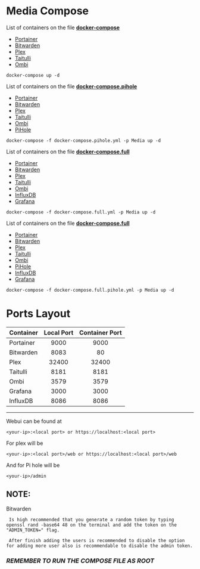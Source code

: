 # Media Compose

List of containers on the file **[docker-compose](https://raw.githubusercontent.com/KutonnoZer0/MediaCompose/main/docker-compose.yml)**

- [Portainer](https://www.portainer.io/)
- [Bitwarden](https://bitwarden.com/)
- [Plex](https://www.plex.tv/)
- [Taitulli](https://tautulli.com/)
- [Ombi](https://ombi.io/)

```
docker-compose up -d
```

List of containers on the file **[docker-compose.pihole](https://raw.githubusercontent.com/KutonnoZer0/MediaCompose/main/docker-compose.pihole.yml)**

- [Portainer](https://www.portainer.io/)
- [Bitwarden](https://bitwarden.com/)
- [Plex](https://www.plex.tv/)
- [Taitulli](https://tautulli.com/)
- [Ombi](https://ombi.io/)
- [PiHole](https://pi-hole.net/)
```
docker-compose -f docker-compose.pihole.yml -p Media up -d
```
List of containers on the file **[docker-compose.full](https://raw.githubusercontent.com/KutonnoZer0/MediaCompose/main/docker-compose.full.yml)**

- [Portainer](https://www.portainer.io/)
- [Bitwarden](https://bitwarden.com/)
- [Plex](https://www.plex.tv/)
- [Taitulli](https://tautulli.com/)
- [Ombi](https://ombi.io/)
- [InfluxDB](https://www.influxdata.com/)
- [Grafana](https://grafana.com/)
```
docker-compose -f docker-compose.full.yml -p Media up -d
```
List of containers on the file **[docker-compose.full](https://raw.githubusercontent.com/KutonnoZer0/MediaCompose/main/docker-compose.full.pihole.yml)**

- [Portainer](https://www.portainer.io/)
- [Bitwarden](https://bitwarden.com/)
- [Plex](https://www.plex.tv/)
- [Taitulli](https://tautulli.com/)
- [Ombi](https://ombi.io/)
- [PiHole](https://pi-hole.net/)
- [InfluxDB](https://www.influxdata.com/)
- [Grafana](https://grafana.com/)
```
docker-compose -f docker-compose.full.pihole.yml -p Media up -d
```

# Ports Layout
| Container | Local Port | Container Port |
| --------- | :----------: | :--------------: |
| Portainer | 9000 | 9000 |
| Bitwarden | 8083 | 80 |   
| Plex  | 32400 | 32400 |
| Taitulli | 8181 | 8181 |
| Ombi | 3579 | 3579 |
| Grafana  | 3000 | 3000 |
| InfluxDB | 8086 | 8086 |  
-------------------


Webui can be found at 
```
<your-ip>:<local port> or https://localhost:<local port>
```
For plex will be 
```
<your-ip>:<local port>/web or https://localhost:<local port>/web
```
And for Pi hole will be 
```
<your-ip>/admin
```

## **NOTE:** 

Bitwarden

```
 Is high recommended that you generate a random token by typing openssl rand -base64 48 on the terminal and add the token on the "ADMIN_TOKEN=" flag.

 After finish adding the users is recommended to disable the option for adding more user also is recommendable to disable the admin token.
```

### *REMEMBER TO RUN THE COMPOSE FILE AS ROOT*
